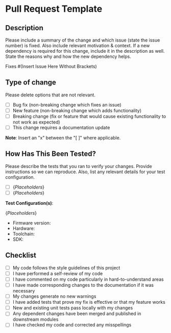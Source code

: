 # Pull Request Template

## Description

Please include a summary of the change and which issue (state the issue number) is fixed. Also include relevant motivation & context. If a new dependency is required for this change, include it in the description as well. State the reasons why and how the new dependency helps.

Fixes #(Insert Issue Here Without Brackets)

## Type of change

Please delete options that are not relevant.

- [ ] Bug fix (non-breaking change which fixes an issue)
- [ ] New feature (non-breaking change which adds functionality)
- [ ] Breaking change (fix or feature that would cause existing functionality to not work as expected)
- [ ] This change requires a documentation update

**Note**: Insert an "x" between the "[ ]" where applicable.

## How Has This Been Tested?

Please describe the tests that you ran to verify your changes. Provide instructions so we can reproduce. Also, list any relevant details for your test configuration.

- [ ] {_Placeholders_}
- [ ] {_Placeholders_}

**Test Configuration(s)**:

{_Placeholders_}

- Firmware version:
- Hardware:
- Toolchain:
- SDK:

## Checklist

- [ ] My code follows the style guidelines of this project
- [ ] I have performed a self-review of my code
- [ ] I have commented on my code particularly in hard-to-understand areas
- [ ] I have made corresponding changes to the documentation if it was necessary
- [ ] My changes generate no new warnings
- [ ] I have added tests that prove my fix is effective or that my feature works
- [ ] New and existing unit tests pass locally with my changes
- [ ] Any dependent changes have been merged and published in downstream modules
- [ ] I have checked my code and corrected any misspellings
